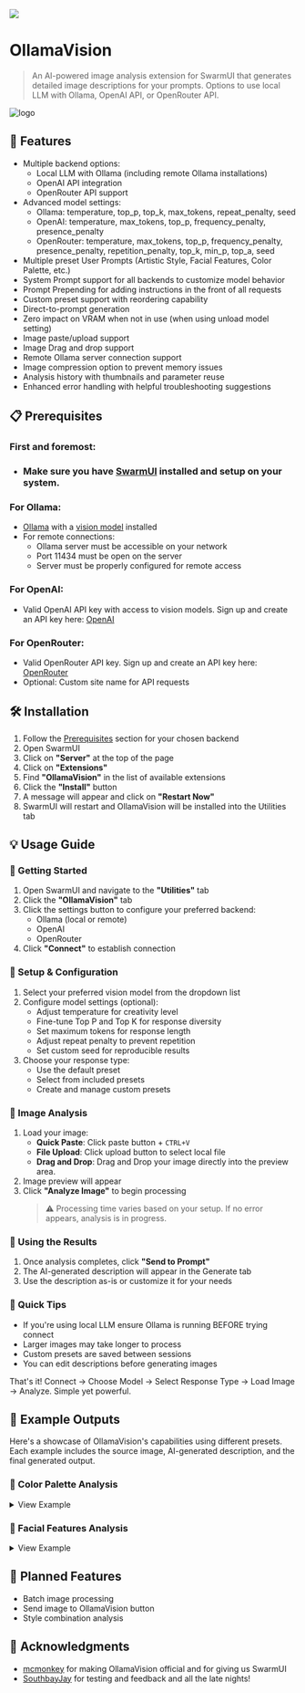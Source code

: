 <a href="https://www.buymeacoffee.com/urabewe"><img src="https://img.buymeacoffee.com/button-api/?text=Buy me a coffee&emoji=☕&slug=urabewe&button_colour=5F7FFF&font_colour=ffffff&font_family=Bree&outline_colour=000000&coffee_colour=FFDD00" /></a>

# OllamaVision
> An AI-powered image analysis extension for SwarmUI that generates detailed image descriptions for your prompts. Options to use local LLM with Ollama, OpenAI API, or OpenRouter API.

![logo](https://github.com/user-attachments/assets/a39b87b2-e396-4cca-bae8-29041826d7e3)

## 🌟 Features
- Multiple backend options:
  - Local LLM with Ollama (including remote Ollama installations)
  - OpenAI API integration
  - OpenRouter API support
- Advanced model settings:
  - Ollama: temperature, top_p, top_k, max_tokens, repeat_penalty, seed
  - OpenAI: temperature, max_tokens, top_p, frequency_penalty, presence_penalty
  - OpenRouter: temperature, max_tokens, top_p, frequency_penalty, presence_penalty, repetition_penalty, top_k, min_p, top_a, seed
- Multiple preset User Prompts (Artistic Style, Facial Features, Color Palette, etc.)
- System Prompt support for all backends to customize model behavior
- Prompt Prepending for adding instructions in the front of all requests
- Custom preset support with reordering capability
- Direct-to-prompt generation
- Zero impact on VRAM when not in use (when using unload model setting)
- Image paste/upload support
- Image Drag and drop support
- Remote Ollama server connection support
- Image compression option to prevent memory issues
- Analysis history with thumbnails and parameter reuse
- Enhanced error handling with helpful troubleshooting suggestions

## 📋 Prerequisites

### First and foremost:
- ### Make sure you have [SwarmUI](https://github.com/mcmonkeyprojects/SwarmUI) installed and setup on your system. 

### For Ollama:
- [Ollama](https://ollama.com/) with a [vision model](https://ollama.com/search?c=vision) installed
- For remote connections:
  - Ollama server must be accessible on your network
  - Port 11434 must be open on the server
  - Server must be properly configured for remote access

### For OpenAI:
- Valid OpenAI API key with access to vision models. Sign up and create an API key here: [OpenAI](https://openai.com/)

### For OpenRouter:
- Valid OpenRouter API key. Sign up and create an API key here: [OpenRouter](https://openrouter.ai/)
- Optional: Custom site name for API requests

## 🛠️ Installation
1. Follow the [Prerequisites](https://github.com/Urabewe/OllamaVision/blob/main/README.md#-prerequisites) section for your chosen backend
2. Open SwarmUI
3. Click on **"Server"** at the top of the page
4. Click on **"Extensions"**
5. Find **"OllamaVision"** in the list of available extensions
6. Click the **"Install"** button
7. A message will appear and click on **"Restart Now"**
8. SwarmUI will restart and OllamaVision will be installed into the Utilities tab

## 💡 Usage Guide

### 🚀 Getting Started
1. Open SwarmUI and navigate to the **"Utilities"** tab
2. Click the **"OllamaVision"** tab
3. Click the settings button to configure your preferred backend:
   - Ollama (local or remote)
   - OpenAI
   - OpenRouter
4. Click **"Connect"** to establish connection

### 🎯 Setup & Configuration
1. Select your preferred vision model from the dropdown list
2. Configure model settings (optional):
   - Adjust temperature for creativity level
   - Fine-tune Top P and Top K for response diversity
   - Set maximum tokens for response length
   - Adjust repeat penalty to prevent repetition
   - Set custom seed for reproducible results
3. Choose your response type:
   - Use the default preset
   - Select from included presets
   - Create and manage custom presets

### 📸 Image Analysis
1. Load your image:
   - **Quick Paste**: Click paste button + `CTRL+V`
   - **File Upload**: Click upload button to select local file
   - **Drag and Drop**: Drag and Drop your image directly into the preview area.
2. Image preview will appear
3. Click **"Analyze Image"** to begin processing
   > ⚠️ Processing time varies based on your setup. If no error appears, analysis is in progress.

### 🎨 Using the Results
1. Once analysis completes, click **"Send to Prompt"**
2. The AI-generated description will appear in the Generate tab
3. Use the description as-is or customize it for your needs

### 🔑 Quick Tips
- If you're using local LLM ensure Ollama is running BEFORE trying connect
- Larger images may take longer to process
- Custom presets are saved between sessions
- You can edit descriptions before generating images

That's it! Connect → Choose Model → Select Response Type → Load Image → Analyze. Simple yet powerful.

## 🎯 Example Outputs

Here's a showcase of OllamaVision's capabilities using different presets. Each example includes the source image, AI-generated description, and the final generated output.

### 🌈 Color Palette Analysis

<details>
<summary>View Example</summary>

#### Source Image
![Rainbow Umbrellas](https://github.com/user-attachments/assets/f70ea77f-6c72-42fb-8ba3-4c4b16e284f4)

#### AI-Generated Description
> This image features a vibrant array of rainbow-colored umbrellas suspended in the air, creating a visually stunning display against the backdrop of a clear blue sky. The color palette consists of:
> - Red
> - Orange
> - Yellow
> - Green
> - Blue
> - Purple
>
> Each umbrella is distinctly colored, with no discernible pattern. The umbrellas appear evenly spaced throughout the frame, creating a sense of harmony and balance within the composition.

#### Generated Result
![Generated Umbrellas](https://github.com/user-attachments/assets/0c8a872b-a584-4c5b-9102-d1aa15ae5747)
</details>

### 👤 Facial Features Analysis

<details>
<summary>View Example</summary>

#### Source Image
![Portrait](https://github.com/user-attachments/assets/c5949e86-a9ea-4e56-99fa-5de38fc64b84)

#### AI-Generated Description
> **Facial Characteristics:**
> - **Eyes:** Brown
> - **Eyebrows:** Thick and well-groomed
> - **Nose:** Straight and moderately sized
> - **Mouth:** Shaped like a smile with full teeth showing
> - **Chin:** Rounded in shape
> - **Skin tone:** Light brown
> - **Facial hair:** Well-groomed beard
> - **Hair color:** Brown
> - **Ears:** Small, located just below the jawline
> - **Distinguishing features:**
>   - Numerous freckles across face and neck
>   - 2 small moles under eyes

#### Generated Result
![Generated Portrait](https://github.com/user-attachments/assets/870048ff-8fb2-4b1b-9949-dfb190f495b1)
</details>

## 🔮 Planned Features
- Batch image processing
- Send image to OllamaVision button
- Style combination analysis

## 🙏 Acknowledgments
- [mcmonkey](https://github.com/mcmonkeyprojects) for making OllamaVision official and for giving us SwarmUI
- [SouthbayJay](https://civitai.com/user/SouthbayJay) for testing and feedback and all the late nights!
